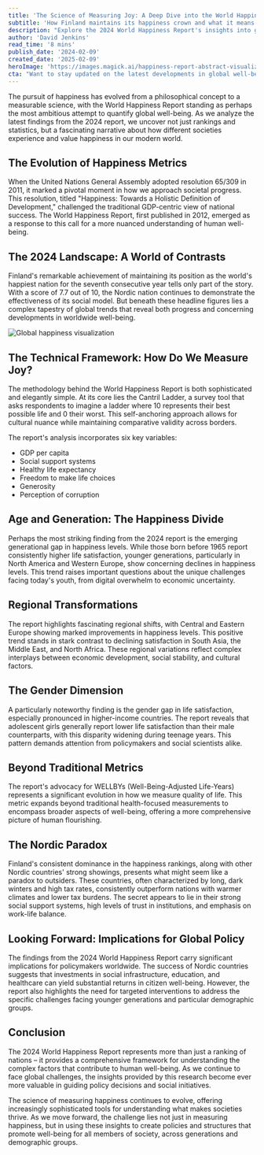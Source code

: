 ```yaml
---
title: 'The Science of Measuring Joy: A Deep Dive into the World Happiness Report'
subtitle: 'How Finland maintains its happiness crown and what it means for global well-being'
description: "Explore the 2024 World Happiness Report's insights into global well-being, revealing Finland's happiness crown, generational divides, regional shifts, and implications for cultural and social policies."
author: 'David Jenkins'
read_time: '8 mins'
publish_date: '2024-02-09'
created_date: '2025-02-09'
heroImage: 'https://images.magick.ai/happiness-report-abstract-visualization.jpg'
cta: "Want to stay updated on the latest developments in global well-being and social policy? Follow us on LinkedIn for in-depth analysis and expert insights into what makes societies thrive."
---
```


The pursuit of happiness has evolved from a philosophical concept to a measurable science, with the World Happiness Report standing as perhaps the most ambitious attempt to quantify global well-being. As we analyze the latest findings from the 2024 report, we uncover not just rankings and statistics, but a fascinating narrative about how different societies experience and value happiness in our modern world.

## The Evolution of Happiness Metrics

When the United Nations General Assembly adopted resolution 65/309 in 2011, it marked a pivotal moment in how we approach societal progress. This resolution, titled "Happiness: Towards a Holistic Definition of Development," challenged the traditional GDP-centric view of national success. The World Happiness Report, first published in 2012, emerged as a response to this call for a more nuanced understanding of human well-being.

## The 2024 Landscape: A World of Contrasts

Finland's remarkable achievement of maintaining its position as the world's happiest nation for the seventh consecutive year tells only part of the story. With a score of 7.7 out of 10, the Nordic nation continues to demonstrate the effectiveness of its social model. But beneath these headline figures lies a complex tapestry of global trends that reveal both progress and concerning developments in worldwide well-being.

![Global happiness visualization](https://i.magick.ai/PIXE/1739132112944_magick_img.webp)

## The Technical Framework: How Do We Measure Joy?

The methodology behind the World Happiness Report is both sophisticated and elegantly simple. At its core lies the Cantril Ladder, a survey tool that asks respondents to imagine a ladder where 10 represents their best possible life and 0 their worst. This self-anchoring approach allows for cultural nuance while maintaining comparative validity across borders.

The report's analysis incorporates six key variables:

- GDP per capita
- Social support systems
- Healthy life expectancy
- Freedom to make life choices
- Generosity
- Perception of corruption

## Age and Generation: The Happiness Divide

Perhaps the most striking finding from the 2024 report is the emerging generational gap in happiness levels. While those born before 1965 report consistently higher life satisfaction, younger generations, particularly in North America and Western Europe, show concerning declines in happiness levels. This trend raises important questions about the unique challenges facing today's youth, from digital overwhelm to economic uncertainty.

## Regional Transformations

The report highlights fascinating regional shifts, with Central and Eastern Europe showing marked improvements in happiness levels. This positive trend stands in stark contrast to declining satisfaction in South Asia, the Middle East, and North Africa. These regional variations reflect complex interplays between economic development, social stability, and cultural factors.

## The Gender Dimension

A particularly noteworthy finding is the gender gap in life satisfaction, especially pronounced in higher-income countries. The report reveals that adolescent girls generally report lower life satisfaction than their male counterparts, with this disparity widening during teenage years. This pattern demands attention from policymakers and social scientists alike.

## Beyond Traditional Metrics

The report's advocacy for WELLBYs (Well-Being-Adjusted Life-Years) represents a significant evolution in how we measure quality of life. This metric expands beyond traditional health-focused measurements to encompass broader aspects of well-being, offering a more comprehensive picture of human flourishing.

## The Nordic Paradox

Finland's consistent dominance in the happiness rankings, along with other Nordic countries' strong showings, presents what might seem like a paradox to outsiders. These countries, often characterized by long, dark winters and high tax rates, consistently outperform nations with warmer climates and lower tax burdens. The secret appears to lie in their strong social support systems, high levels of trust in institutions, and emphasis on work-life balance.

## Looking Forward: Implications for Global Policy

The findings from the 2024 World Happiness Report carry significant implications for policymakers worldwide. The success of Nordic countries suggests that investments in social infrastructure, education, and healthcare can yield substantial returns in citizen well-being. However, the report also highlights the need for targeted interventions to address the specific challenges facing younger generations and particular demographic groups.

## Conclusion

The 2024 World Happiness Report represents more than just a ranking of nations – it provides a comprehensive framework for understanding the complex factors that contribute to human well-being. As we continue to face global challenges, the insights provided by this research become ever more valuable in guiding policy decisions and social initiatives.

The science of measuring happiness continues to evolve, offering increasingly sophisticated tools for understanding what makes societies thrive. As we move forward, the challenge lies not just in measuring happiness, but in using these insights to create policies and structures that promote well-being for all members of society, across generations and demographic groups.